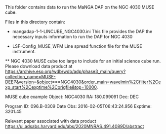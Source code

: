 This folder contains data to run the MaNGA DAP on the NGC 4030 MUSE cube.

Files in this directory contain:
- mangadap-1-1-LINCUBE_NGC4030.ini
	This file provides the DAP the necessary inputs information to run the DAP for NGC 4030

- LSF-Config_MUSE_WFM
	Line spread function file for the MUSE instrument.
	
** NGC 4030 MUSE cube too large to include for an initial science cube run. Please download data product 
at https://archive.eso.org/wdb/wdb/adp/phase3_main/query?collection_name=MUSE-DEEP&version=&object===NGC4030&order_main=wavelmin%2Cfilter%2Cexp_start%2Cexptime%2Corigfile&top=10000. 

MUSE cube example 
Object: NGC4030
RA: 180.099091
Dec: DEC

Program ID: 096.B-0309
Date Obs: 2016-02-05T06:43:24.956
Exptime: 3201.45

Relevant paper associated with data product
https://ui.adsabs.harvard.edu/abs/2020MNRAS.491.4089D/abstract